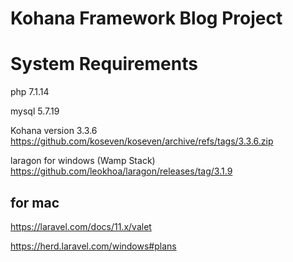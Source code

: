 # Kohana Framework Blog Project

# System Requirements

php 7.1.14

mysql 5.7.19

Kohana version  3.3.6 https://github.com/koseven/koseven/archive/refs/tags/3.3.6.zip


 laragon for windows (Wamp Stack) https://github.com/leokhoa/laragon/releases/tag/3.1.9


## for mac 

 https://laravel.com/docs/11.x/valet



 https://herd.laravel.com/windows#plans 
